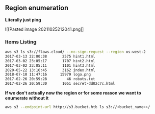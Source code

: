
## Region enumeration

**Literally just ping**

![[Pasted image 20211025212041.png]]


### Items Listing

```bash
aws s3 ls s3://flaws.cloud/ --no-sign-request --region us-west-2
2017-03-13 22:00:38       2575 hint1.html
2017-03-02 23:05:17       1707 hint2.html
2017-03-02 23:05:11       1101 hint3.html
2020-05-22 13:16:45       3162 index.html
2018-07-10 11:47:16      15979 logo.png
2017-02-26 20:59:28         46 robots.txt
2017-02-26 20:59:30       1051 secret-dd02c7c.html
```

**If we don't actually now the region or for some reason we want to enumerate without it**

```bash
aws s3 --endpoint-url http://s3.bucket.htb ls s3://<bucket_name>>/
```

